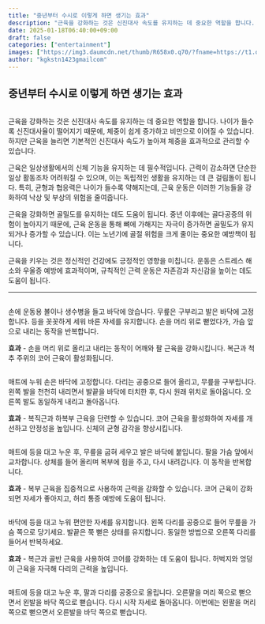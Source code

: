 ```yaml
---
title: "중년부터 수시로 이렇게 하면 생기는 효과"
description: "근육을 강화하는 것은 신진대사 속도를 유지하는 데 중요한 역할을 합니다. 나이가 들수록 신진대사율이 떨어지기 때문에, 체중이 쉽게 증가하고 비만으로 이어질 수 있습니다. 하지만 근육을 늘리면 기본적인 신진대사 속도가 높아져 체중을 효과적으로 관리할 수 있습니다."
date: 2025-01-18T06:40:00+09:00
draft: false
categories: ["entertainment"]
images: ["https://img3.daumcdn.net/thumb/R658x0.q70/?fname=https://t1.daumcdn.net/news/202411/04/tenbody/20241104173002285djdf.jpg", "https://t1.daumcdn.net/news/202411/04/tenbody/20241104173002556umth.gif", "https://t1.daumcdn.net/news/202411/04/tenbody/20241104173003083gmbw.gif", "https://t1.daumcdn.net/news/202411/04/tenbody/20241104173003360nlfq.gif", "https://t1.daumcdn.net/news/202411/04/tenbody/20241104173003552sldr.gif"]
author: "kgkstn1423gmailcom"
---
```


<h2 >중년부터 수시로 이렇게 하면 생기는 효과</h2> <figure ><img src="https://img3.daumcdn.net/thumb/R658x0.q70/?fname=https://t1.daumcdn.net/news/202411/04/tenbody/20241104173002285djdf.jpg" alt=""/></figure> <p>근육을 강화하는 것은 신진대사 속도를 유지하는 데 중요한 역할을 합니다. 나이가 들수록 신진대사율이 떨어지기 때문에, 체중이 쉽게 증가하고 비만으로 이어질 수 있습니다. 하지만 근육을 늘리면 기본적인 신진대사 속도가 높아져 체중을 효과적으로 관리할 수 있습니다.</p> <p>근육은 일상생활에서의 신체 기능을 유지하는 데 필수적입니다. 근력이 감소하면 단순한 일상 활동조차 어려워질 수 있으며, 이는 독립적인 생활을 유지하는 데 큰 걸림돌이 됩니다. 특히, 균형과 협응력은 나이가 들수록 약해지는데, 근육 운동은 이러한 기능들을 강화하여 낙상 및 부상의 위험을 줄여줍니다.</p> <p>근육을 강화하면 골밀도를 유지하는 데도 도움이 됩니다. 중년 이후에는 골다공증의 위험이 높아지기 때문에, 근육 운동을 통해 뼈에 가해지는 자극이 증가하면 골밀도가 유지되거나 증가할 수 있습니다. 이는 노년기에 골절 위험을 크게 줄이는 중요한 예방책이 됩니다.</p> <p>근육을 키우는 것은 정신적인 건강에도 긍정적인 영향을 미칩니다. 운동은 스트레스 해소와 우울증 예방에 효과적이며, 규칙적인 근력 운동은 자존감과 자신감을 높이는 데도 도움이 됩니다.</p> <hr /> <figure ><img src="https://t1.daumcdn.net/news/202411/04/tenbody/20241104173002556umth.gif" alt=""/></figure> <p>손에 운동용 볼이나 생수병을 들고 바닥에 앉습니다. 무릎은 구부리고 발은 바닥에 고정합니다. 등을 꼿꼿하게 세워 바른 자세를 유지합니다. 손을 머리 위로 뻗었다가, 가슴 앞으로 내리는 동작을 반복합니다.</p> <p><strong>효과</strong> - 손을 머리 위로 올리고 내리는 동작이 어깨와 팔 근육을 강화시킵니다. 복근과 척추 주위의 코어 근육이 활성화됩니다.</p> <figure ><img src="https://t1.daumcdn.net/news/202411/04/tenbody/20241104173003083gmbw.gif" alt=""/></figure> <p>매트에 누워 손은 바닥에 고정합니다. 다리는 공중으로 들어 올리고, 무릎을 구부립니다. 왼쪽 발을 천천히 내리면서 발끝을 바닥에 터치한 후, 다시 원래 위치로 돌아옵니다. 오른쪽 발도 동일하게 내리고 돌아옵니다.</p> <p><strong>효과</strong> - 복직근과 하복부 근육을 단련할 수 있습니다. 코어 근육을 활성화하여 자세를 개선하고 안정성을 높입니다. 신체의 균형 감각을 향상시킵니다.</p> <figure ><img src="https://t1.daumcdn.net/news/202411/04/tenbody/20241104173003360nlfq.gif" alt=""/></figure> <p>매트에 등을 대고 누운 후, 무릎을 굽혀 세우고 발은 바닥에 붙입니다. 팔을 가슴 앞에서 교차합니다. 상체를 들어 올리며 복부에 힘을 주고, 다시 내려갑니다. 이 동작을 반복합니다.</p> <p><strong>효과</strong> - 복부 근육을 집중적으로 사용하여 근력을 강화할 수 있습니다. 코어 근육이 강화되면 자세가 좋아지고, 허리 통증 예방에 도움이 됩니다.</p> <figure ><img src="https://t1.daumcdn.net/news/202411/04/tenbody/20241104173003552sldr.gif" alt=""/></figure> <p>바닥에 등을 대고 누워 편안한 자세를 유지합니다. 왼쪽 다리를 공중으로 들어 무릎을 가슴 쪽으로 당기세요. 발끝은 쭉 뻗은 상태를 유지합니다. 동일한 방법으로 오른쪽 다리를 들어서 반복하세요.</p> <p><strong>효과</strong> - 복근과 골반 근육을 사용하여 코어를 강화하는 데 도움이 됩니다. 허벅지와 엉덩이 근육을 자극해 다리의 근력을 높입니다.</p> <figure ><img src="https://t1.daumcdn.net/news/202411/04/tenbody/20241104173003760isye.gif" alt=""/></figure> <p>매트에 등을 대고 누운 후, 팔과 다리를 공중으로 올립니다. 오른팔을 머리 쪽으로 뻗으면서 왼발을 바닥 쪽으로 뻗습니다. 다시 시작 자세로 돌아옵니다. 이번에는 왼팔을 머리 쪽으로 뻗으면서 오른발을 바닥 쪽으로 뻗습니다.</p>